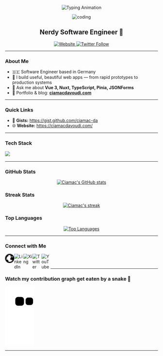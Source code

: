 <!-- Hero -->
<p align="center">
  <img src="https://readme-typing-svg.herokuapp.com?size=28&duration=3500&pause=900&center=true&vCenter=true&width=820&lines=Hi+there%2C+I'm+Ciamac+%F0%9F%91%BD;Software+Engineer+in+Germany;Vue+%E2%80%A2+Nuxt+%E2%80%A2+TypeScript+%E2%80%A2+Node.js" alt="Typing Animation" />
</p>

<p align="center">
  <img src="https://media.giphy.com/media/qgQUggAC3Pfv687qPC/giphy.gif" alt="coding" height="180" />
</p>

<h2 align="center">Nerdy Software Engineer 🚀</h2>

<p align="center">
  <a href="https://ciamacdavoudi.com/">
    <img alt="Website" src="https://img.shields.io/website?label=ciamacdavoudi.com&style=for-the-badge&url=https%3A%2F%2Fciamacdavoudi.com%2F">
  </a>
  <a href="https://twitter.com/intent/follow?screen_name=Ciamac12">
    <img alt="Twitter Follow" src="https://img.shields.io/twitter/follow/ciamac12?color=1DA1F2&logo=twitter&style=for-the-badge">
  </a>
</p>

---

### About Me

- 🇩🇪  Software Engineer based in Germany  
- 🧩  I build useful, beautiful web apps — from rapid prototypes to production systems  
- 💬  Ask me about **Vue 3, Nuxt, TypeScript, Pinia, JSONForms**  
- 🔗  Portfolio & blog: **[ciamacdavoudi.com](https://ciamacdavoudi.com/)**

---

### Quick Links

- 📌 **Gists:** https://gist.github.com/ciamac-da  
- 🌐 **Website:** https://ciamacdavoudi.com/  

---

### Tech Stack

<p>
  <img src="https://skillicons.dev/icons?i=vue,nuxt,ts,js,html,css,tailwind,webpack,react,redux,nodejs,express,mongodb,git,github,docker,graphql,jest,vite&perline=10" />
</p>

---

### GitHub Stats

<p align="center">
  <a href="https://github.com/ciamac-da">
    <img alt="Ciamac's GitHub stats" src="https://github-readme-stats.vercel.app/api?username=ciamac-da&theme=chartreuse-dark&show_icons=true&hide_border=true" />
  </a>
</p>

### Streak Stats
<p align="center">
  <a href="https://github.com/DenverCoder1/github-readme-streak-stats">
    <img title="Get streak stats at git.io/streak-stats" alt="Ciamac's streak" src="https://github-readme-streak-stats.herokuapp.com/?user=ciamac-da&theme=black-ice&hide_border=true&stroke=0000&background=060A0CD0"/>
  </a>
</p>

### Top Languages
<p align="center">
  <a href="https://github.com/anuraghazra/github-readme-stats">
    <img alt="Top Languages" src="https://github-readme-stats.vercel.app/api/top-langs/?username=ciamac-da&langs_count=8&count_private=true&layout=compact&theme=react&hide_border=true&bg_color=0D1117" />
  </a>
</p>

---

### Connect with Me

[<img align="left" alt="Website" width="30" src="https://raw.githubusercontent.com/iconic/open-iconic/master/svg/globe.svg" />][website]
[<img align="left" alt="LinkedIn" width="30" src="https://cdn.jsdelivr.net/npm/simple-icons@v3/icons/linkedin.svg" />][linkedin]
[<img align="left" alt="Xing" width="30" src="https://cdn.jsdelivr.net/npm/simple-icons@v3/icons/xing.svg" />][xing]
[<img align="left" alt="Twitter" width="30" src="https://cdn.jsdelivr.net/npm/simple-icons@v3/icons/twitter.svg" />][twitter]
[<img align="left" alt="YouTube" width="30" src="https://cdn.jsdelivr.net/npm/simple-icons@v3/icons/youtube.svg" />][youtube]

<br/>
<br/>

---

### Watch my contribution graph get eaten by a snake 🐍
![Snake animation](https://github.com/ciamac-da/ciamac-da/blob/output/github-contribution-grid-snake.svg)

---

[website]: https://ciamacdavoudi.com/
[twitter]: https://twitter.com/Ciamac12
[linkedin]: https://www.linkedin.com/in/ing-ciamac-davoudi-0a57a31a2/
[xing]: https://www.xing.com/profile/Ciamac_Davoudi/cv
[youtube]: https://www.youtube.com/@ciamacdavoudi
